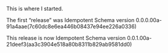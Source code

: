 This is where I started.

The first “release” was Idempotent Schema version 0.0.0.00a-91a4aae(7c60dc8e6ea446b08437e94ee226a0336)

This release is now Idempotent Schema version 0.0.1.00a-21deef3(aa3c3904e518a80b8311b829ab9581dd0)
